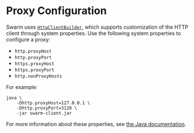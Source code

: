 # Proxy Configuration

Swarm uses
[`HttpClientBuilder`](https://hc.apache.org/httpcomponents-client-5.0.x/httpclient5/apidocs/org/apache/hc/client5/http/impl/classic/HttpClientBuilder.html),
which supports customization of the HTTP client through system
properties. Use the following system properties to configure a proxy:

* `http.proxyHost`
* `http.proxyPort`
* `https.proxyHost`
* `https.proxyPort`
* `http.nonProxyHosts`

For example:

```
java \
    -Dhttp.proxyHost=127.0.0.1 \
    -Dhttp.proxyPort=3128 \
    -jar swarm-client.jar
```

For more information about these properties, see [the Java
documentation](https://docs.oracle.com/javase/8/docs/technotes/guides/net/proxies.html).
